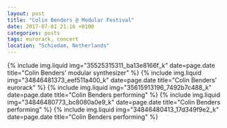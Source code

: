 ```yaml
---
layout: post
title: "Colin Benders @ Modular Festival"
date: 2017-07-01 21:16 +0100
categories: posts
tags: eurorack, concert
location: "Schiedam, Netherlands"
---
```


{% include img.liquid img="35525315311_ba13e8166f_k" date=page.date title="Colin Benders' modular synthesizer" %}
{% include img.liquid img="34846481373_eef511a400_k" date=page.date title="Colin Benders' eurorack" %}
{% include img.liquid img="35615913196_7492b7c488_k" date=page.date title="Colin Benders performing" %}
{% include img.liquid img="34846480773_bc8080a0e9_k" date=page.date title="Colin Benders performing" %}
{% include img.liquid img="34846480413_17d349f9e2_k" date=page.date title="Colin Benders performing" %}
